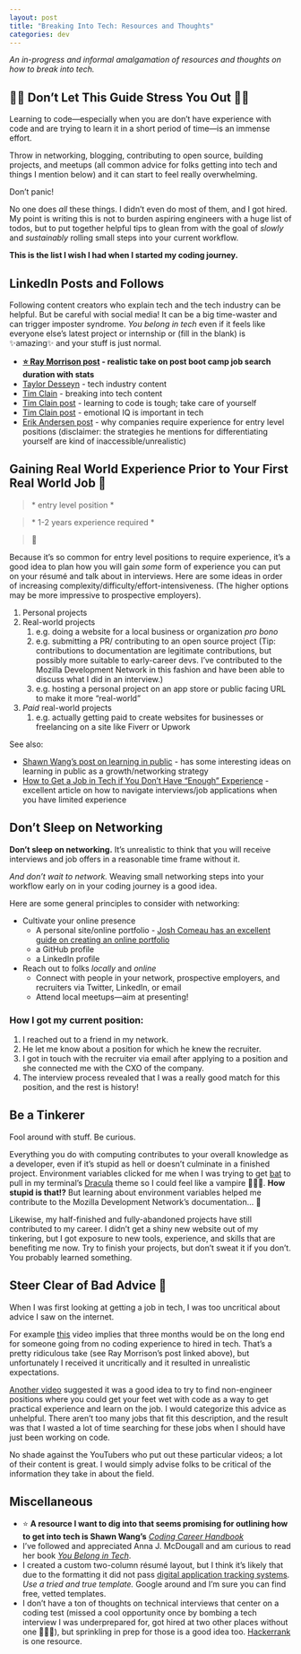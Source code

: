 ```yaml
---
layout: post
title: "Breaking Into Tech: Resources and Thoughts"
categories: dev
---
```



*An in-progress and informal amalgamation of resources and thoughts on how to break into tech.*

##  💆‍♂️ Don’t Let This Guide Stress You Out 💆‍♀️

Learning to code—especially when you are don’t have experience with code and are trying to learn it in a short period of time—is an immense effort.

Throw in networking, blogging, contributing to open source, building projects, and meetups (all common advice for folks getting into tech and things I mention below) and it can start to feel really overwhelming.

Don’t panic!

No one does *all* these things. I didn’t even do most of them, and I got hired. My point is writing this is not to burden aspiring engineers with a huge list of todos, but to put together helpful tips to glean from with the goal of *slowly* and *sustainably* rolling small steps into your current workflow.

**This is the list I wish I had when I started my coding journey.**

## LinkedIn Posts and Follows

Following content creators who explain tech and the tech industry can be helpful. But be careful with social media! It can be a big time-waster and can trigger imposter syndrome. *You belong in tech* even if it feels like everyone else’s latest project or internship or (fill in the blank) is ✨amazing✨ and your stuff is just normal.

- **[⭐️ Ray Morrison post](https://www.linkedin.com/posts/rlmorrison74_breakintotech-mentalhealth-breakintotech-activity-6955906356264534016-VSdZ/?utm_source=linkedin_share&utm_medium=member_desktop_web) - realistic take on post boot camp job search duration with stats**
- [Taylor Desseyn](https://www.linkedin.com/in/taylordesseyn/) -  tech industry content
- [Tim Clain](https://www.linkedin.com/in/tclain/) - breaking into tech content
- [Tim Clain post](https://www.linkedin.com/feed/update/urn:li:activity:6956349618632724480/?updateEntityUrn=urn%3Ali%3Afs_updateV2%3A%28urn%3Ali%3Aactivity%3A6956349618632724480%2CFEED_DETAIL%2CEMPTY%2CDEFAULT%2Cfalse%29) - learning to code is tough; take care of yourself
- [Tim Clain post](https://www.linkedin.com/posts/tclain_emotional-intelligence-technical-abilities-activity-6942275203204878336-impp/?utm_source=linkedin_share&utm_medium=member_desktop_web) - emotional IQ is important in tech
- [Erik Andersen post](https://www.linkedin.com/posts/ebandersen_programming-softwareengineering-jobsearch-activity-6960599288162742273-chgg/?utm_source=linkedin_share&utm_medium=ios_app) - why companies require experience for entry level positions (disclaimer: the strategies he mentions for differentiating yourself are kind of inaccessible/unrealistic)

## Gaining Real World Experience Prior to Your First Real World Job 🤔

> &#42; entry level position &#42;

> &#42; 1-2 years experience required &#42;

> 🤬

Because it’s so common for entry level positions to require experience, it’s a good idea to plan how you will gain *some* form of experience you can put on your résumé and talk about in interviews. Here are some ideas in order of increasing complexity/difficulty/effort-intensiveness. (The higher options may be more impressive to prospective employers).

1. Personal projects
2. Real-world projects
	1. e.g. doing a website for a local business or organization *pro bono*
	2. e.g. submitting a PR/ contributing to an open source project (Tip: contributions to documentation are legitimate contributions, but possibly more suitable to early-career devs. I’ve contributed to the Mozilla Development Network in this fashion and have been able to discuss what I did in an interview.)
	3. e.g. hosting a personal project on an app store or public facing URL to make   it more “real-world”
3. *Paid* real-world projects
	1. e.g. actually getting paid to create websites for businesses or freelancing on a site like Fiverr or Upwork

See also:

- [Shawn Wang’s post on learning in public](https://www.swyx.io/learn-in-public/) - has some interesting ideas on learning in public as a growth/networking strategy
- [How to Get a Job in Tech if You Don’t Have “Enough” Experience](https://www.codecademy.com/resources/blog/how-to-get-tech-job-not-enough-experience/?utm_campaign=camp~august_2022_newsletter~prod~All~geo~All~aud~General~funn_Awareness~msg~Learn_More~cont~CTA_Button~sited~Blog_Post~time~2022Q3~&utm_content=blog&utm_source=iterable&utm_medium=email) - excellent article on how to navigate interviews/job applications when you have limited experience

## Don’t Sleep on Networking

**Don’t sleep on networking.** It’s unrealistic to think that you will receive interviews and job offers in a reasonable time frame without it.

*And don’t wait to network.* Weaving small networking steps into your workflow early on in your coding journey is a good idea.

Here are some general principles to consider with networking:

- Cultivate your online presence
	- A personal site/online portfolio - [Josh Comeau has an excellent guide on creating an online portfolio](https://www.joshwcomeau.com/effective-portfolio/)
	- a GitHub profile
	- a LinkedIn profile
- Reach out to folks *locally* and *online*
	- Connect with people in your network, prospective employers, and recruiters via Twitter, LinkedIn, or email
	- Attend local meetups—aim at presenting!

### How I got my current position:

 1. I reached out to a friend in my network.
 2. He let me know about a position for which he knew the recruiter.
 3. I got in touch with the recruiter via email after applying to a position and she connected me with the CXO of the company.
  4. The interview process revealed that I was a really good match for this position, and the rest is history!

## Be a Tinkerer

Fool around with stuff. Be curious.

Everything you do with computing contributes to your overall knowledge as a developer, even if it’s stupid as hell or doesn’t culminate in a finished project. Environment variables clicked for me when I was trying to get [bat](https://github.com/sharkdp/bat) to pull in my terminal’s [Dracula](https://draculatheme.com/) theme so I could feel like a vampire 🧛🏾‍♂️. **How stupid is that!?** But learning about environment variables helped me contribute to the Mozilla Development Network’s documentation… 🤯

Likewise, my half-finished and fully-abandoned projects have still contributed to my career. I didn’t get a shiny new website out of my tinkering, but I got exposure to new tools, experience, and skills that are benefiting me now. Try to finish your projects, but don’t sweat it if you don’t. You probably learned something.

## Steer Clear of Bad Advice 🚨

When I was first looking at getting a job in tech, I was too uncritical about advice I saw on the internet.

For example [this](https://www.youtube.com/watch?v=vB4bSDznwgM) video implies that three months would be on the long end for someone going from no coding experience to hired in tech. That’s a pretty ridiculous take (see Ray Morrison’s post linked above), but unfortunately I received it uncritically and it resulted in unrealistic expectations.

[Another video](https://www.youtube.com/c/CodingPhase)  suggested it was a good idea to try to find non-engineer positions where you could get your feet wet with code as a way to get practical experience and learn on the job. I would categorize this advice as unhelpful. There aren’t too many jobs that fit this description, and the result was that I wasted a lot of time searching for these jobs when I should have just been working on code.

No shade against the YouTubers who put out these particular videos; a lot of their content is great. I would simply advise folks to be critical of the information they take in about the field.

## Miscellaneous

- ⭐️ **A resource I want to dig into that seems promising for outlining how to get into tech is Shawn Wang’s** [*Coding Career Handbook*](https://learninpublic.org/)
- I’ve followed and appreciated Anna J. McDougall and am curious to read her book [*You Belong in Tech*](https://annamcdougall.com).
- I created a custom two-column résumé layout, but I think it’s likely that due to the formatting it did not pass [digital application tracking systems](https://resumegenius.com/faq/should-i-use-a-template-for-my-resume#:~:text=Additionally%2C%20using%20a%20resume%20template,employer%20uses%20to%20assess%20candidates). *Use a tried and true template.* Google around and I’m sure you can find free, vetted templates.
- I don’t have a ton of thoughts on technical interviews that center on a coding test (missed a cool opportunity once by bombing a tech interview I was underprepared for, got hired at two other places without one 🤷🏾‍♂️), but sprinkling in prep for those is a good idea too. [Hackerrank](https://www.hackerrank.com/) is one resource.
